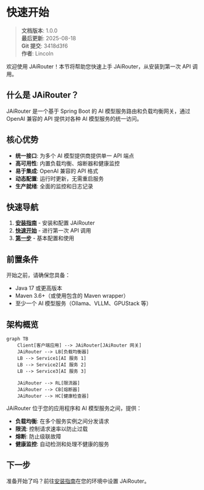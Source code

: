 ﻿# 快速开始

<!-- 版本信息 -->
> **文档版本**: 1.0.0  
> **最后更新**: 2025-08-18  
> **Git 提交**: 3418d3f6  
> **作者**: Lincoln
<!-- /版本信息 -->


欢迎使用 JAiRouter！本节将帮助您快速上手 JAiRouter，从安装到第一次 API 调用。

## 什么是 JAiRouter？

JAiRouter 是一个基于 Spring Boot 的 AI 模型服务路由和负载均衡网关，通过 OpenAI 兼容的 API 提供对各种 AI 模型服务的统一访问。

## 核心优势

- **统一接口**: 为多个 AI 模型提供商提供单一 API 端点
- **高可用性**: 内置负载均衡、熔断器和健康监控
- **易于集成**: OpenAI 兼容的 API 格式
- **动态配置**: 运行时更新，无需重启服务
- **生产就绪**: 全面的监控和日志记录

## 快速导航

1. **[安装指南](installation.md)** - 安装和配置 JAiRouter
2. **[快速开始](quick-start.md)** - 进行第一次 API 调用
3. **[第一步](first-steps.md)** - 基本配置和使用

## 前置条件

开始之前，请确保您具备：

- Java 17 或更高版本
- Maven 3.6+（或使用包含的 Maven wrapper）
- 至少一个 AI 模型服务（Ollama、VLLM、GPUStack 等）

## 架构概览

```mermaid
graph TB
    Client[客户端应用] --> JAiRouter[JAiRouter 网关]
    JAiRouter --> LB[负载均衡器]
    LB --> Service1[AI 服务 1]
    LB --> Service2[AI 服务 2]
    LB --> Service3[AI 服务 3]
    
    JAiRouter --> RL[限流器]
    JAiRouter --> CB[熔断器]
    JAiRouter --> HC[健康检查器]
```

JAiRouter 位于您的应用程序和 AI 模型服务之间，提供：

- **负载均衡**: 在多个服务实例之间分发请求
- **限流**: 控制请求速率以防止过载
- **熔断**: 防止级联故障
- **健康监控**: 自动检测和处理不健康的服务

## 下一步

准备开始了吗？前往[安装指南](installation.md)在您的环境中设置 JAiRouter。